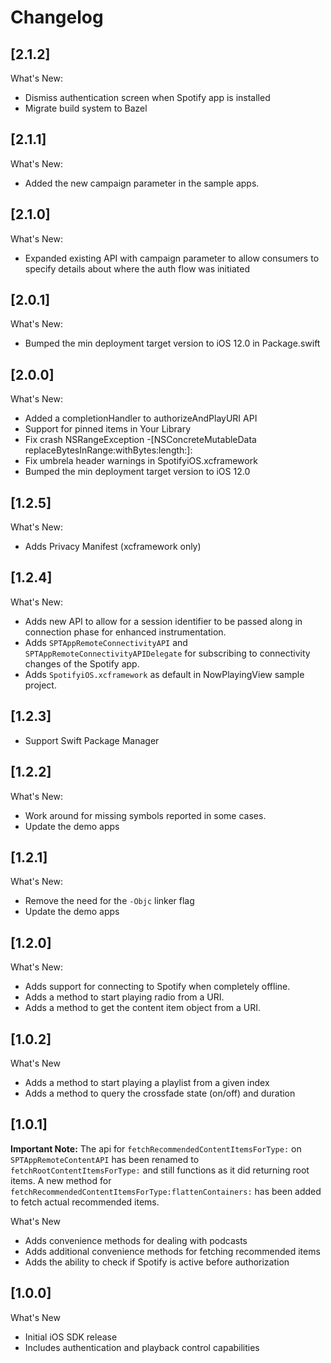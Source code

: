# Changelog

## [2.1.2]

What's New:
- Dismiss authentication screen when Spotify app is installed
- Migrate build system to Bazel

## [2.1.1]

What's New:
- Added the new campaign parameter in the sample apps.

## [2.1.0]

What's New:
- Expanded existing API with campaign parameter to allow consumers to specify details about where the auth flow was initiated

## [2.0.1]

What's New:
- Bumped the min deployment target version to iOS 12.0 in Package.swift

## [2.0.0]

What's New:
- Added a completionHandler to authorizeAndPlayURI API
- Support for pinned items in Your Library
- Fix crash NSRangeException -[NSConcreteMutableData replaceBytesInRange:withBytes:length:]:
- Fix umbrela header warnings in SpotifyiOS.xcframework
- Bumped the min deployment target version to iOS 12.0

## [1.2.5]

What's New:

- Adds Privacy Manifest (xcframework only)

## [1.2.4]

What's New:

- Adds new API to allow for a session identifier to be passed along in connection phase for enhanced instrumentation.
- Adds `SPTAppRemoteConnectivityAPI` and `SPTAppRemoteConnectivityAPIDelegate` for subscribing to connectivity changes of the Spotify app.
- Adds `SpotifyiOS.xcframework` as default in NowPlayingView sample project.

## [1.2.3]

- Support Swift Package Manager

## [1.2.2]

What's New:

- Work around for missing symbols reported in some cases.
- Update the demo apps

## [1.2.1]

What's New:

- Remove the need for the `-Objc` linker flag
- Update the demo apps

## [1.2.0]

What's New:

- Adds support for connecting to Spotify when completely offline.
- Adds a method to start playing radio from a URI.
- Adds a method to get the content item object from a URI.

## [1.0.2]

What's New

- Adds a method to start playing a playlist from a given index
- Adds a method to query the crossfade state (on/off) and duration

## [1.0.1]

**Important Note:** The api for `fetchRecommendedContentItemsForType:` on `SPTAppRemoteContentAPI` has been renamed to `fetchRootContentItemsForType:` and still functions as it did returning root items. A new method for `fetchRecommendedContentItemsForType:flattenContainers:` has been added to fetch actual recommended items.

What's New

- Adds convenience methods for dealing with podcasts
- Adds additional convenience methods for fetching recommended items
- Adds the ability to check if Spotify is active before authorization

## [1.0.0]

What's New

- Initial iOS SDK release
- Includes authentication and playback control capabilities
